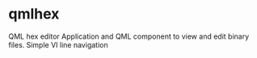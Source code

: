 qmlhex
======

QML hex editor
Application and QML component to view and edit binary files. Simple VI line navigation
